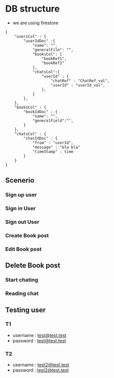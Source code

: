 # DB structure 
- we are using firestore 

```
{
    "usersCol" : {
        "userIdDoc" :{
            "name": "",
            "generalFile": "",
            "booksCol": [
                "bookRef1",
                "bookRef2"
            ],
            "chatsCol":{
                "userId" : {
                    "chatRef" : "ChatRef_val",
                    "userId" : "userId_val",
                },
            }
        },
    },
    "booksCol" : {
        "bookIdDoc" : {
            "name": "",
            "generalField":"",
        }
    },
    "chatsCol" : {
        "chatIdDoc" : {
            "from" : "userId",
            "message" : "bla bla"
            "timeStamp" : time
        }
    }
}
```

## Scenerio

### Sign up user

### Sign in User

### Sign out User

### Create Book post

### Edit Book post

## Delete Book post

### Start chating

### Reading chat

## Testing user

### T1

- username : test@test.test
- password : test@test.test

### T2

- username : test2@test.test
- password : test2@test.test